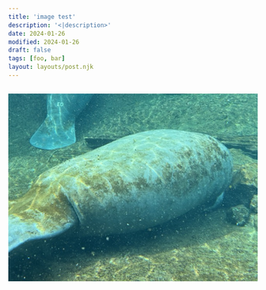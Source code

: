 ```yaml
---
title: 'image test'
description: '<|description>'
date: 2024-01-26
modified: 2024-01-26
draft: false
tags: [foo, bar]
layout: layouts/post.njk
---
```

![this is a test](/posts/2024/01/26-image-test/test.jpg)
---